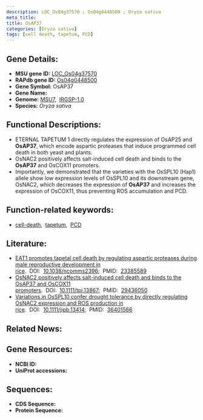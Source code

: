 ```yaml
---
description: LOC_Os04g37570 ; Os04g0448500 ; Oryza sativa
meta_title:
title: OsAP37
categories: [Oryza sativa]
tags: [cell death, tapetum, PCD]
---
```


## Gene Details:
- **MSU gene ID:** [LOC_Os04g37570](http://rice.uga.edu/cgi-bin/ORF_infopage.cgi?orf=LOC_Os04g37570)  
- **RAPdb gene ID:** [Os04g0448500](https://rapdb.dna.affrc.go.jp/locus/?name=Os04g0448500)  
- **Gene Symbol:** OsAP37
- **Gene Name:**
- **Genome:**  [MSU7](http://rice.uga.edu/),&nbsp;&nbsp;[IRGSP-1.0](https://rapdb.dna.affrc.go.jp/download/irgsp1.html)
- **Species:** *Oryza sativa*

## Functional Descriptions:
   - ETERNAL TAPETUM 1 directly regulates the expression of OsAP25 and **OsAP37**, which encode aspartic proteases that induce programmed cell death in both yeast and plants.
   - OsNAC2 positively affects salt-induced cell death and binds to the **OsAP37** and OsCOX11 promoters.
   - Importantly, we demonstrated that the varieties with the OsSPL10 (Hap1) allele show low expression levels of OsSPL10 and its downstream gene, OsNAC2, which decreases the expression of **OsAP37** and increases the expression of OsCOX11, thus preventing ROS accumulation and PCD.

## Function-related keywords:
   - [cell-death](/tags/cell-death/),&nbsp;&nbsp;[tapetum](/tags/tapetum/),&nbsp;&nbsp;[PCD](/tags/PCD/)

## Literature:
   - [EAT1 promotes tapetal cell death by regulating aspartic proteases during male reproductive development in rice](https://www.doi.org/10.1038/ncomms2396).&nbsp;&nbsp;DOI:&nbsp;&nbsp;[10.1038/ncomms2396](https://www.doi.org/10.1038/ncomms2396);&nbsp;&nbsp;PMID:&nbsp;&nbsp;[23385589](https://pubmed.ncbi.nlm.nih.gov/23385589/)
   - [OsNAC2 positively affects salt-induced cell death and binds to the OsAP37 and OsCOX11 promoters](https://www.doi.org/10.1111/tpj.13867).&nbsp;&nbsp;DOI:&nbsp;&nbsp;[10.1111/tpj.13867](https://www.doi.org/10.1111/tpj.13867);&nbsp;&nbsp;PMID:&nbsp;&nbsp;[29436050](https://pubmed.ncbi.nlm.nih.gov/29436050/)
   - [Variations in OsSPL10 confer drought tolerance by directly regulating OsNAC2 expression and ROS production in rice](https://www.doi.org/10.1111/jipb.13414).&nbsp;&nbsp;DOI:&nbsp;&nbsp;[10.1111/jipb.13414](https://www.doi.org/10.1111/jipb.13414);&nbsp;&nbsp;PMID:&nbsp;&nbsp;[36401566](https://pubmed.ncbi.nlm.nih.gov/36401566/)

## Related News:

## Gene Resources:
- **NCBI ID:**  []()
- **UniProt accessions:** [](https://www.uniprot.org/uniprotkb//entry)

## Sequences:
- **CDS Sequence:**
- **Protein Sequence:**
